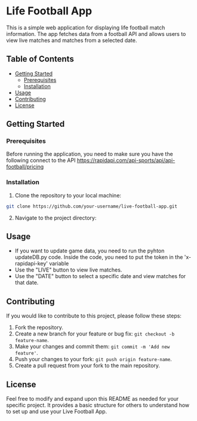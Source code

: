 # Life Football App

This is a simple web application for displaying life football match information. The app fetches data from a football API and allows users to view live matches and matches from a selected date.

## Table of Contents

- [Getting Started](#getting-started)
  - [Prerequisites](#prerequisites)
  - [Installation](#installation)
- [Usage](#usage)
- [Contributing](#contributing)
- [License](#license)

## Getting Started

### Prerequisites

Before running the application, you need to make sure you have the following connect to the API 
https://rapidapi.com/api-sports/api/api-football/pricing

### Installation

1. Clone the repository to your local machine:

```bash
git clone https://github.com/your-username/live-football-app.git
```

2. Navigate to the project directory:

## Usage
- If you want to update game data, you need to run the pyhton updateDB.py code. Inside the code, you need to put the token in the 'x-rapidapi-key' variable
- Use the "LIVE" button to view live matches.
- Use the "DATE" button to select a specific date and view matches for that date.

## Contributing

If you would like to contribute to this project, please follow these steps:

1. Fork the repository.
2. Create a new branch for your feature or bug fix: `git checkout -b feature-name`.
3. Make your changes and commit them: `git commit -m 'Add new feature'`.
4. Push your changes to your fork: `git push origin feature-name`.
5. Create a pull request from your fork to the main repository.

## License

Feel free to modify and expand upon this README as needed for your specific project. It provides a basic structure for others to understand how to set up and use your Live Football App.
